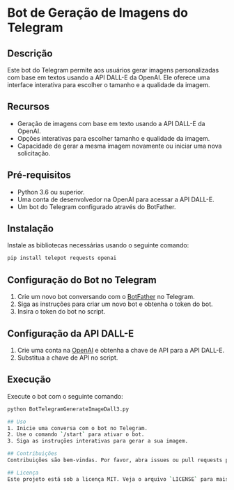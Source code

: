 
# Bot de Geração de Imagens do Telegram

## Descrição
Este bot do Telegram permite aos usuários gerar imagens personalizadas com base em textos usando a API DALL-E da OpenAI. Ele oferece uma interface interativa para escolher o tamanho e a qualidade da imagem.

## Recursos
- Geração de imagens com base em texto usando a API DALL-E da OpenAI.
- Opções interativas para escolher tamanho e qualidade da imagem.
- Capacidade de gerar a mesma imagem novamente ou iniciar uma nova solicitação.

## Pré-requisitos
- Python 3.6 ou superior.
- Uma conta de desenvolvedor na OpenAI para acessar a API DALL-E.
- Um bot do Telegram configurado através do BotFather.

## Instalação
Instale as bibliotecas necessárias usando o seguinte comando:
```bash
pip install telepot requests openai
```

## Configuração do Bot no Telegram
1. Crie um novo bot conversando com o [BotFather](https://t.me/botfather) no Telegram.
2. Siga as instruções para criar um novo bot e obtenha o token do bot.
3. Insira o token do bot no script.

## Configuração da API DALL-E
1. Crie uma conta na [OpenAI](https://openai.com/) e obtenha a chave de API para a API DALL-E.
2. Substitua a chave de API no script.

## Execução
Execute o bot com o seguinte comando:
```bash
python BotTelegramGenerateImageDall3.py

## Uso
1. Inicie uma conversa com o bot no Telegram.
2. Use o comando `/start` para ativar o bot.
3. Siga as instruções interativas para gerar a sua imagem.

## Contribuições
Contribuições são bem-vindas. Por favor, abra issues ou pull requests para sugerir melhorias.

## Licença
Este projeto está sob a licença MIT. Veja o arquivo `LICENSE` para mais detalhes.
